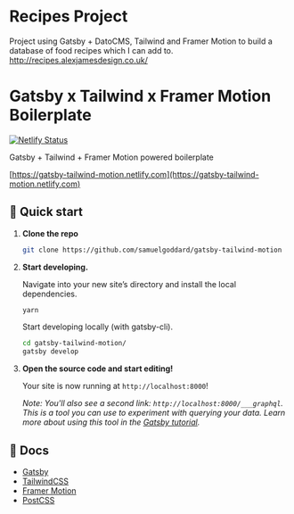 # Recipes Project
Project using Gatsby + DatoCMS, Tailwind and Framer Motion to build a database of food recipes which I can add to.
http://recipes.alexjamesdesign.co.uk/




# Gatsby x Tailwind x Framer Motion Boilerplate

[![Netlify Status](https://api.netlify.com/api/v1/badges/7e52dbac-aec4-4a56-864f-e33649fadc9b/deploy-status)](https://app.netlify.com/sites/gatsby-tailwind-motion/deploys)

Gatsby + Tailwind + Framer Motion powered boilerplate

[https://gatsby-tailwind-motion.netlify.com](https://gatsby-tailwind-motion.netlify.com)

## 🚀 Quick start

1.  **Clone the repo**

    ```sh
    git clone https://github.com/samuelgoddard/gatsby-tailwind-motion
    ```

1.  **Start developing.**

    Navigate into your new site’s directory and install the local dependencies.

    ```sh
    yarn
    ```

    Start developing locally (with gatsby-cli).

    ```sh
    cd gatsby-tailwind-motion/
    gatsby develop
    ```

1.  **Open the source code and start editing!**

    Your site is now running at `http://localhost:8000`!

    _Note: You'll also see a second link: _`http://localhost:8000/___graphql`_. This is a tool you can use to experiment with querying your data. Learn more about using this tool in the [Gatsby tutorial](https://www.gatsbyjs.org/tutorial/part-five/#introducing-graphiql)._

## 📄 Docs

- [Gatsby](https://www.gatsbyjs.org/docs/)
- [TailwindCSS](https://tailwindcss.com/)
- [Framer Motion](https://www.framer.com/motion/)
- [PostCSS](https://postcss.org/)
